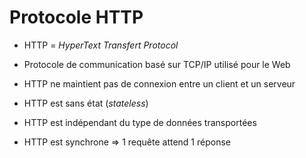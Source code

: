 # Protocole HTTP

* HTTP = *HyperText Transfert Protocol*

* Protocole de communication basé sur TCP/IP utilisé pour le Web

* HTTP ne maintient pas de connexion entre un client et un serveur

* HTTP est sans état (*stateless*)

* HTTP est indépendant du type de données transportées

* HTTP est synchrone => 1 requête attend 1 réponse
